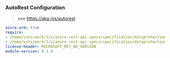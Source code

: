 ### AutoRest Configuration

> see https://aka.ms/autorest

``` yaml
azure-arm: true
require:
- /home/vsts/work/1/s/azure-rest-api-specs/specification/dataprotection/resource-manager/readme.md
- /home/vsts/work/1/s/azure-rest-api-specs/specification/dataprotection/resource-manager/readme.go.md
license-header: MICROSOFT_MIT_NO_VERSION
module-version: 0.1.0

```
